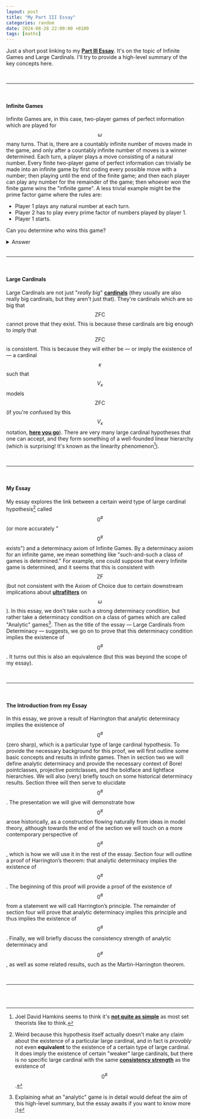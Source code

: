 ```yaml
---
layout: post
title: "My Part III Essay"
categories: random
date: 2024-08-28 22:09:00 +0100
tags: [maths]
---
```


Just a short post linking to my [**Part III Essay**](/pdf_files/Infinite%20Games%20in%20Set%20Theory%20-%20Large%20Cardinals%20from%20Determinacy.pdf). It's on the topic of Infinite Games and Large Cardinals. I'll try to provide a high-level summary of the key concepts here.

<br>

---

<br>

#### Infinite Games

Infinite Games are, in this case, two-player games of perfect information which are played for $$\omega$$ many turns. That is, there are a countably infinite number of moves made in the game, and only after a countably infinite number of moves is a winner determined. Each turn, a player plays a move consisting of a natural number. Every finite two-player game of perfect information can trivially be made into an infinite game by first coding every possible move with a number; then playing until the end of the finite game; and then each player can play any number for the remainder of the game; then whoever won the finite game wins the "infinite game". A less trivial example might be the prime factor game where the rules are:

- Player 1 plays any natural number at each turn.
- Player 2 has to play every prime factor of numbers played by player 1.
- Player 1 starts.

Can you determine who wins this game?

<details><summary>Answer</summary> Although it may seem that Player 1 can win by e.g. playing numbers with 2 distinct prime factors that have not yet been played by Player 2 at each turn, this does not give Player 1 a winning strategy! Since we play until infinity, player 2 will always <it>eventually</it> be able to "catch up" with Player 1 in the limit! So Player 2 has a winning strategy. What happens if Player 2 starts? Can Player 1 guarantee a win? How?</details>

<br>

---

<br>

#### Large Cardinals

Large Cardinals are not just "*really big*" [**cardinals**](https://en.wikipedia.org/wiki/Cardinal_number) (they usually are also really big cardinals, but they aren't just that). They're cardinals which are so big that $$\mathrm{ZFC}$$ cannot prove that they exist. This is because these cardinals are big enough to imply that $$\mathrm{ZFC}$$ is consistent. This is because they will either be — or imply the existence of — a cardinal $$\kappa$$ such that $$V_{\kappa}$$ models $$\mathrm{ZFC}$$ (if you're confused by this $$V_{\kappa}$$ notation, [**here you go**](https://en.wikipedia.org/wiki/Von_Neumann_universe)). There are very many large cardinal hypotheses that one can accept, and they form something of a well-founded linear hierarchy (which is surprising! It's known as the linearity phenomenon[^1]).

<br>

---

<br>

#### My Essay

My essay explores the link between a certain weird type of large cardinal hypothesis[^2] called $$0^{\#}$$ (or more accurately "$$0^{\#}$$ exists") and a determinacy axiom of Infinite Games. By a determinacy axiom for an infinite game, we mean something like "such-and-such a class of games is determined." For example, one could suppose that every Infinite game is determined, and it seems that this is consistent with $$\mathrm{ZF}$$ (but not consistent with the Axiom of Choice due to certain downstream implications about [**ultrafilters**](https://en.wikipedia.org/wiki/Ultrafilter) on $$\omega$$). In this essay, we don't take such a strong determinacy condition, but rather take a determinacy condition on a class of games which are called "Analytic" games[^3]. Then as the title of the essay — Large Cardinals from Determinacy — suggests, we go on to prove that this determinacy condition implies the existence of $$0^{\#}$$. It turns out this is also an equivalence (but this was beyond the scope of my essay).

<br>

---

<br>

#### The Introduction from my Essay

In this essay, we prove a result of Harrington that analytic determinacy implies the existence of $$0^{\#}$$ (zero sharp), which is a particular type of large cardinal hypothesis. To provide the necessary background for this proof, we will first outline some basic concepts and results in infinite games. Then in section two we will define analytic determinacy and provide the necessary context of Borel pointclasses, projective pointclasses, and the boldface and lightface hierarchies. We will also (very) briefly touch on some historical determinacy results. Section three will then serve to elucidate $$0^{\#}$$. The presentation we will give will demonstrate how $$0^{\#}$$ arose historically, as a construction flowing naturally from ideas in model theory, although towards the end of the section we will touch on a more contemporary perspective of $$0^{\#}$$, which is how we will use it in the rest of the essay. Section four will outline a proof of Harrington’s theorem: that analytic determinacy implies the existence of $$0^{\#}$$. The beginning of this proof will provide a proof of the existence of $$0^{\#}$$ from a statement we will call Harrington’s principle. The remainder of section four will prove that analytic determinacy implies this principle and thus implies the existence of $$0^{\#}$$. Finally, we will briefly discuss the consistency strength of analytic determinacy and $$0^{\#}$$, as well as some related results, such as the Martin-Harrington theorem.

<br>

---

<br>
<br>

[^1]: Joel David Hamkins seems to think it's [**not quite as simple**](https://arxiv.org/abs/2208.07445) as most set theorists like to think.
[^2]: Weird because this hypothesis itself actually doesn't make any claim about the existence of a particular large cardinal, and in fact is *provably* not even **equivalent** to the existence of a certain type of large cardinal. It does imply the existence of certain "weaker" large cardinals, but there is no specific large cardinal with the same [**consistency strength**](https://en.wikipedia.org/wiki/Equiconsistency#Consistency_strength) as the existence of $$0^{\#}$$.
[^3]: Explaining what an "analytic" game is in detail would defeat the aim of this high-level summary, but the essay awaits if you want to know more ;)
